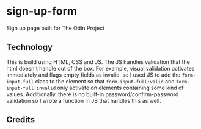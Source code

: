 # sign-up-form
Sign up page built for The Odin Project

## Technology
This is build using HTML, CSS and JS. The JS handles validation that the html doesn't handle out of the box. For example, visual validation activates immediately and flags empty fields as invalid, so I used JS to add the `form-input-full` class to the element so that `form-input-full:valid` and `form-input-full:invalid` only activate on elements containing some kind of values. Additionally, there is no built-in password/confirm-password validation so I wrote a function in JS that handles this as well. 

## Credits
